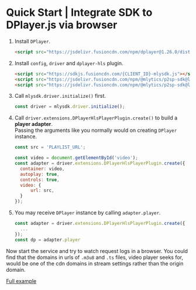 # Quick Start | Integrate SDK to DPlayer.js via browser

1. Install `DPlayer`.

    ```html
    <script src="https://jsdelivr.fusioncdn.com/npm/dplayer@1.26.0/dist/DPlayer.min.js"></script>
    ```

2. Install `config`, `driver` and `dplayer-hls` plugin.

    ```html
    <script src="https://sdkjs.fusioncdn.com/{CLIENT_ID}-mlysdk.js"></script>
    <script src="https://jsdelivr.fusioncdn.com/npm/@mlytics/p2sp-sdk@latest/bundle/driver.min.js"></script>
    <script src="https://jsdelivr.fusioncdn.com/npm/@mlytics/p2sp-sdk@latest/bundle/peripheral/player/dplayer-hls.min.js"></script>
    ```

3. Call `mlysdk.driver.initialize()` first.

    ```javascript
    const driver = mlysdk.driver.initialize();
    ```

4. Call `driver.extensions.DPlayerHlsPlayerPlugin.create()` to build a **player adapter**.  
   Passing the arguments like you normally would on creating `DPlayer` instance.  

    ```javascript
    const src = 'PLAYLIST_URL';

    const video = document.getElementById('video');
    const adapter = driver.extensions.DPlayerHlsPlayerPlugin.create({
      container: video,
      autoplay: true,
      controls: true,
      video: {
          url: src,
      }
    });
    ```

5. You may receive `DPlayer` instance by calling `adapter.player`.

    ```javascript
    const adapter = driver.extensions.DPlayerHlsPlayerPlugin.create({
      ...
    });
    const dp = adapter.player
    ```

Now start the service and try to watch request logs in a browser. You could find that the domains in urls of `.m3u8` and `.ts` files, video player seeks for,  would be one of the cdn domains in stream settings rather than the origin domain.

[Full example](./index.html)
